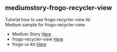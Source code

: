 ## mediumstory-frogo-recycler-view
Tutorial how to use frogo-recycler-view lib <br>
Medium sample for frogo-recycler-view <br>
- Medium Story [Here](https://faisalamircs.medium.com/tutorial-recyclerview-cuman-15-detik-dengan-frogorecyclerview-cocok-buat-prototype-untuk-client-ad03b1af907e)
- frogo-recycler-view [Here](https://github.com/amirisback/frogo-recycler-view)
- frogo-ui-kit [Here](https://github.com/amirisback/frogo-ui-kit)
